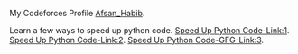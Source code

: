 
My Codeforces Profile  [Afsan_Habib](https://codeforces.com/profile/Afsan_Habib).

Learn a few ways to speed up python code. 
[Speed Up Python Code-Link:1](https://www.loginradius.com/blog/async/speed-up-python-code/).
[Speed Up Python Code-Link:2](https://towardsdatascience.com/10-ways-to-speed-up-your-python-code-e3d57630b710).
[Speed Up Python Code-GFG-Link:3](https://www.geeksforgeeks.org/python-tricks-competitive-coding/).


